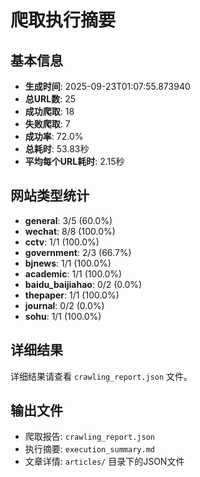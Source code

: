 # 爬取执行摘要

## 基本信息
- **生成时间**: 2025-09-23T01:07:55.873940
- **总URL数**: 25
- **成功爬取**: 18
- **失败爬取**: 7
- **成功率**: 72.0%
- **总耗时**: 53.83秒
- **平均每个URL耗时**: 2.15秒

## 网站类型统计

- **general**: 3/5 (60.0%)
- **wechat**: 8/8 (100.0%)
- **cctv**: 1/1 (100.0%)
- **government**: 2/3 (66.7%)
- **bjnews**: 1/1 (100.0%)
- **academic**: 1/1 (100.0%)
- **baidu_baijiahao**: 0/2 (0.0%)
- **thepaper**: 1/1 (100.0%)
- **journal**: 0/2 (0.0%)
- **sohu**: 1/1 (100.0%)

## 详细结果

详细结果请查看 `crawling_report.json` 文件。

## 输出文件

- 爬取报告: `crawling_report.json`
- 执行摘要: `execution_summary.md`
- 文章详情: `articles/` 目录下的JSON文件
